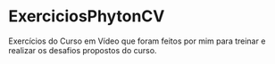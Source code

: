 # ExerciciosPhytonCV
Exercícios do Curso em Vídeo que foram feitos por mim para treinar e realizar os desafios propostos do curso.

